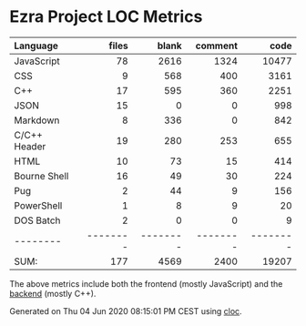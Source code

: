 # Ezra Project LOC Metrics

Language|files|blank|comment|code
:-------|-------:|-------:|-------:|-------:
JavaScript|78|2616|1324|10477
CSS|9|568|400|3161
C++|17|595|360|2251
JSON|15|0|0|998
Markdown|8|336|0|842
C/C++ Header|19|280|253|655
HTML|10|73|15|414
Bourne Shell|16|49|30|224
Pug|2|44|9|156
PowerShell|1|8|9|20
DOS Batch|2|0|0|9
--------|--------|--------|--------|--------
SUM:|177|4569|2400|19207

The above metrics include both the frontend (mostly JavaScript) and the [backend](https://github.com/tobias-klein/node-sword-interface) (mostly C++).

Generated on Thu 04 Jun 2020 08:15:01 PM CEST using [cloc](https://github.com/AlDanial/cloc).